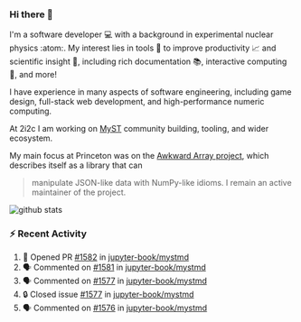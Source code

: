### Hi there 👋 

I'm a software developer 💻 with a background in experimental nuclear physics :atom:. My interest lies in tools :wrench: to improve productivity :chart_with_upwards_trend: and scientific insight :telescope:, including rich documentation 📚, interactive computing 🧮, and more! 

I have experience in many aspects of software engineering, including game design, full-stack web development, and high-performance numeric computing. 

At 2i2c I am working on [MyST](https://github.com/jupyter-book/mystmd) community building, tooling, and wider ecosystem. 

My main focus at Princeton was on the [Awkward Array project](awkward-array.org/), which describes itself as a library that can 
> manipulate JSON-like data with NumPy-like idioms. I remain an active maintainer of the project. 

![github stats](https://github-readme-stats.vercel.app/api?username=agoose77&show_icons=true&hide_rank=true&hide_title=true&bg_color=30,e76445,904e95&text_color=efe3ec&icon_color=efe3ec)
<!--
**agoose77/agoose77** is a ✨ _special_ ✨ repository because its `README.md` (this file) appears on your GitHub profile.

Here are some ideas to get you started:

- 🔭 I’m currently working on ...
- 🌱 I’m currently learning ...
- 👯 I’m looking to collaborate on ...
- 🤔 I’m looking for help with ...
- 💬 Ask me about ...
- 📫 How to reach me: ...
- 😄 Pronouns: ...
- ⚡ Fun fact: ...
-->

### :zap: Recent Activity

<!--START_SECTION:activity-->
1. 💪 Opened PR [#1582](https://github.com/jupyter-book/mystmd/pull/1582) in [jupyter-book/mystmd](https://github.com/jupyter-book/mystmd)
2. 🗣 Commented on [#1581](https://github.com/jupyter-book/mystmd/issues/1581#issuecomment-2410432654) in [jupyter-book/mystmd](https://github.com/jupyter-book/mystmd)
3. 🗣 Commented on [#1577](https://github.com/jupyter-book/mystmd/issues/1577#issuecomment-2408469462) in [jupyter-book/mystmd](https://github.com/jupyter-book/mystmd)
4. 🔒 Closed issue [#1577](https://github.com/jupyter-book/mystmd/issues/1577) in [jupyter-book/mystmd](https://github.com/jupyter-book/mystmd)
5. 🗣 Commented on [#1576](https://github.com/jupyter-book/mystmd/pull/1576#issuecomment-2404986251) in [jupyter-book/mystmd](https://github.com/jupyter-book/mystmd)
<!--END_SECTION:activity-->
